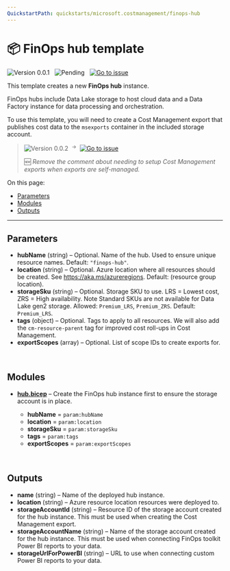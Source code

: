 ```yaml
---
QuickstartPath: quickstarts/microsoft.costmanagement/finops-hub
---
```


# 📦 FinOps hub template

![Version 0.0.1](https://img.shields.io/badge/version-v0.0.1-inactive)
&nbsp;
![Pending](https://img.shields.io/badge/status-pending_release-9900ff)
&nbsp;
[![Go to issue](https://img.shields.io/github/issues/detail/title/microsoft/cloud-hubs/1?label=roadmap)](https://github.com/microsoft/cloud-hubs/issues/1)

This template creates a new **FinOps hub** instance.

FinOps hubs include Data Lake storage to host cloud data and a Data Factory instance for data processing and orchestration.

To use this template, you will need to create a Cost Management export that publishes cost data to the `msexports` container in the included storage account.

> ![Version 0.0.2](https://img.shields.io/badge/version-0.0.2-lightgrey) &nbsp;<sup>→</sup>&nbsp; [![Go to issue](https://img.shields.io/github/issues/detail/state/microsoft/cloud-hubs/60)](https://github.com/microsoft/cloud-hubs/issues/60)
>
> 🆕 _Remove the comment about needing to setup Cost Management exports when exports are self-managed._

On this page:

- [Parameters](#parameters)
- [Modules](#modules)
- [Outputs](#outputs)

---

## Parameters

- **hubName** (string) – Optional. Name of the hub. Used to ensure unique resource names. Default: `"finops-hub"`.
- **location** (string) – Optional. Azure location where all resources should be created. See https://aka.ms/azureregions. Default: (resource group location).
- **storageSku** (string) – Optional. Storage SKU to use. LRS = Lowest cost, ZRS = High availability. Note Standard SKUs are not available for Data Lake gen2 storage. Allowed: `Premium_LRS`, `Premium_ZRS`. Default: `Premium_LRS`.
- **tags** (object) – Optional. Tags to apply to all resources. We will also add the `cm-resource-parent` tag for improved cost roll-ups in Cost Management.
- **exportScopes** (array) – Optional. List of scope IDs to create exports for.

<br>

## Modules

- **[hub.bicep](./modules/hub.md)** – Create the FinOps hub instance first to ensure the storage account is in place.

  - **hubName** = `param:hubName`
  - **location** = `param:location`
  - **storageSku** = `param:storageSku`
  - **tags** = `param:tags`
  - **exportScopes** = `param:exportScopes`

<br>

## Outputs

- **name** (string) – Name of the deployed hub instance.
- **location** (string) – Azure resource location resources were deployed to.
- **storageAccountId** (string) – Resource ID of the storage account created for the hub instance. This must be used when creating the Cost Management export.
- **storageAccountName** (string) – Name of the storage account created for the hub instance. This must be used when connecting FinOps toolkit Power BI reports to your data.
- **storageUrlForPowerBI** (string) – URL to use when connecting custom Power BI reports to your data.

<br>
